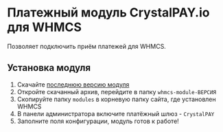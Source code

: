 # Платежный модуль CrystalPAY.io для WHMCS
Позволяет подключить приём платежей для WHMCS.

## Установка модуля
1. Скачайте [последнюю версию модуля](https://github.com/CrystalPAY-io/whmcs-module/releases)
2. Откройте скачанный архив, перейдите в папку `whmcs-module-ВЕРСИЯ`
3. Скопируйте папку `modules` в корневую папку сайта, где установлен WHMCS
4. В панели администратора включите платёжный шлюз - `CrystalPAY`
5. Заполните поля конфигурации, модуль готов к работе!
